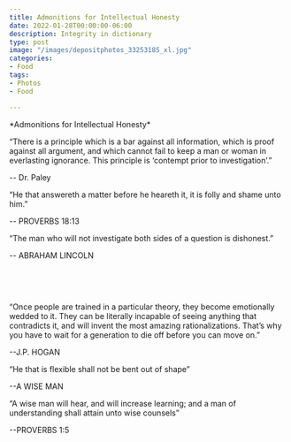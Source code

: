 ```yaml
---
title: Admonitions for Intellectual Honesty
date: 2022-01-28T00:00:00-06:00
description: Integrity in dictionary
type: post
image: "/images/depositphotos_33253185_xl.jpg"
categories:
- Food
tags:
- Photos
- Food

---
```

\*Admonitions for Intellectual Honesty*

“There is a principle which is a bar against all information, which is proof against all argument, and which cannot fail to keep a man or woman in everlasting ignorance. This principle is ‘contempt prior to investigation’.” 

\-- Dr. Paley

“He that answereth a matter before he heareth it, it is folly and shame unto him.”

\-- PROVERBS 18:13

“The man who will not investigate both sides of a question is dishonest.”

\-- ABRAHAM LINCOLN

 

 

“Once people are trained in a particular theory, they become emotionally wedded to it. They can be literally incapable of seeing anything that contradicts it, and will invent the most amazing rationalizations. That’s why you have to wait for a generation to die off before you can move on.”

\--J.P. HOGAN

“He that is flexible shall not be bent out of shape”

\--A WISE MAN

“A wise man will hear, and will increase learning; and a man of understanding shall attain unto wise counsels”

\--PROVERBS 1:5
